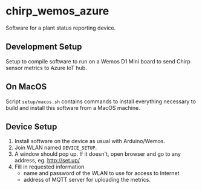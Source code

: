 # chirp_wemos_azure

Software for a plant status reporting device.

## Development Setup

Setup to compile software to run on a Wemos D1 Mini board to send Chirp sensor metrics to Azure IoT hub.

## On MacOS

Script `setup/macos.sh` contains commands to install everything necessary to build and install this software from a MacOS machine.

## Device Setup

1. Install software on the device as usual with Arduino/Wemos.
2. Join WLAN named `DEVICE_SETUP`.
3. A window should pop up. If it doesn't, open browser and go to any address, eg. http://set.up/
4. Fill in requested information
    - name and password of the WLAN to use for access to Internet
    - address of MQTT server for uploading the metrics.
